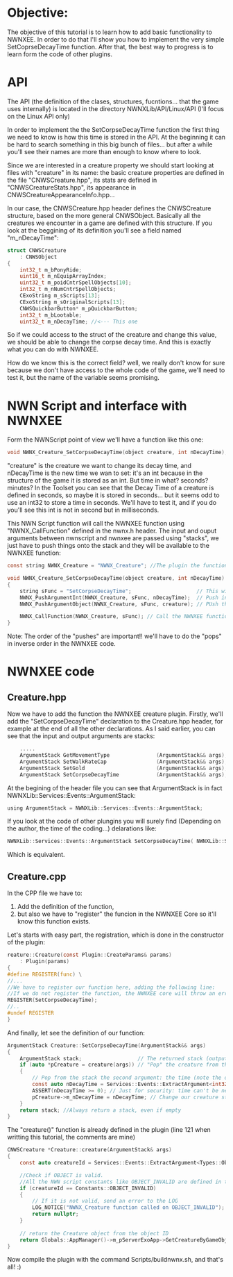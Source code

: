 # Objective: 

The objective of this tutorial is to learn how to add basic functionality to NWNXEE. In order to do that I'll show you how to implement the very simple SetCoprseDecayTime function. After that, the best way to progress is to learn form the code of other plugins. 

# API

The API (the definition of the clases, structures, fucntions... that the game uses internally) is located in the directory NWNXLib/API/Linux/API (I'll focus on the Linux API only)

In order to implement the the SetCorpseDecayTime function the first thing we need to know is how this time is stored in the API. At the beginning it can be hard to search something in this big bunch of files... but after a while you'll see their names are more than enough to know where to look. 

Since we are interested in a creature property we should start looking at files with "creature" in its name: the basic creature properties are defined in the file "CNWSCreature.hpp", its stats are defined in "CNWSCreatureStats.hpp", its appearance in CNWSCreatureAppearanceInfo.hpp... 

In our case, the CNWSCreature.hpp header defines the CNWSCreature structure, based on the more general CNWSObject. Basically all the creatures we encounter in a game are defined with this structure. If you look at the beggining of its definition you'll see a field named "m_nDecayTime":

```C
struct CNWSCreature
    : CNWSObject
{
    int32_t m_bPonyRide;
    uint16_t m_nEquipArrayIndex;
    uint32_t m_poidCntrSpellObjects[10];
    int32_t m_nNumCntrSpellObjects;
    CExoString m_sScripts[13];
    CExoString m_sOriginalScripts[13];
    CNWSQuickbarButton* m_pQuickbarButton;
    int32_t m_bLootable;
    uint32_t m_nDecayTime; //<--- This one
 ```
So if we could access to the struct of the creature and change this value, we should be able to change the corpse decay time. And this is exactly what you can do with NWNXEE.

How do we know this is the correct field? well, we really don't know for sure because we don't have access to the whole code of the game, we'll need to test it, but the name of the variable seems promising.

# NWN Script and interface with NWNXEE

Form the NWNScript point of view we'll have a function like this one:

```C
void NWNX_Creature_SetCorpseDecayTime(object creature, int nDecayTime);
```
"creature" is the creature we want to change its decay time, and nDecayTime is the new time we wan to set: it's an int because in the structure of the game it is stored as an int. But time in what? seconds? minutes? In the Toolset you can see that the Decay Time of a creature is defined in seconds, so maybe it is stored in seconds... but it seems odd to use an int32 to store a time in seconds. We'll have to test it, and if you do you'll see this int is not in second but in milliseconds.

This NWN Script function will call the NWNXEE function using "NWNX_CallFunction" defined in the nwnx.h header. The input and ouput arguments between nwnscript and nwnxee are passed using "stacks", we just have to push things onto the stack and they will be available to the NWNXEE function:

```C
const string NWNX_Creature = "NWNX_Creature"; //The plugin the function belongs to

void NWNX_Creature_SetCorpseDecayTime(object creature, int nDecayTime)
{
    string sFunc = "SetCorpseDecayTime";                     // This will be the name of the NWNXEE function we want to call
    NWNX_PushArgumentInt(NWNX_Creature, sFunc, nDecayTime);  // Push into the stack the decay time
    NWNX_PushArgumentObject(NWNX_Creature, sFunc, creature); // PUsh the creature object ID (no, this is not the object)

    NWNX_CallFunction(NWNX_Creature, sFunc); // Call the NWNXEE function
}
```
Note: The order of the "pushes" are important!! we'll have to do the "pops" in inverse order in the NWNXEE code.

# NWNXEE code

## Creature.hpp
Now we have to add the function the NWNXEE creature plugin. Firstly, we'll add the "SetCorpseDecayTime" declaration to the Creature.hpp header, for example at the end of all the other declarations. As I said earlier, you can see that the input and output arguments are stacks:

```C
    .....
    ArgumentStack GetMovementType               (ArgumentStack&& args);
    ArgumentStack SetWalkRateCap                (ArgumentStack&& args);
    ArgumentStack SetGold                       (ArgumentStack&& args);
    ArgumentStack SetCorpseDecayTime            (ArgumentStack&& args); //<---- Here
```

At the begining of the header file you can see that ArgumentStack is in fact NWNXLib::Services::Events::ArgumentStack:

```C
using ArgumentStack = NWNXLib::Services::Events::ArgumentStack;
```
If you look at the code of other plungins you will surely find (Depending on the author, the time of the coding...) delarations like:

```C
NWNXLib::Services::Events::ArgumentStack SetCorpseDecayTime( NWNXLib::Services::Events::ArgumentStack&& args); 
```
Which is equivalent.

## Creature.cpp

In the CPP file we have to: 

1. Add the definition of the function, 
2. but also we have to "register" the funcion in the NWNXEE Core so it'll know this function exists.

Let's starts with easy part, the registration, which is done in the constructor of the plugin:

```C
reature::Creature(const Plugin::CreateParams& params)
    : Plugin(params)
{
#define REGISTER(func) \
//...
//We have to register our function here, adding the following line:
//If we do not register the function, the NWNXEE core will throw an error if we try to use it
REGISTER(SetCorpseDecayTime); 
//..
#undef REGISTER
}
```
And finally, let see the definition of our function:

```C
ArgumentStack Creature::SetCorpseDecayTime(ArgumentStack&& args)
{
    ArgumentStack stack;                  // The returned stack (output arguments) recquired even if we return nothing
    if (auto *pCreature = creature(args)) // "Pop" the creature from the stack using function creature (see note below)
    {
        // Pop from the stack the second argument: the time (note the order of the two "pops")
        const auto nDecayTime = Services::Events::ExtractArgument<int32_t>(args); 
        ASSERT(nDecayTime >= 0); // Just for security: time can't be negative
        pCreature->m_nDecayTime = nDecayTime; // Change our creature structure
    }
    return stack; //Always return a stack, even if empty
}
``` 
The "creature()" function is already defined in the plugin (line 121 when writting this tutorial, the comments are mine)

```C
CNWSCreature *Creature::creature(ArgumentStack& args)
{
    const auto creatureId = Services::Events::ExtractArgument<Types::ObjectID>(args); //Pop the creature ID 

    //Check if OBJECT is valid. 
    //All the NWN script constants like OBJECT_INVALID are defined in the NWNXLib/API/Constants.hpp file
    if (creatureId == Constants::OBJECT_INVALID) 
    {
        // If it is not valid, send an error to the LOG
        LOG_NOTICE("NWNX_Creature function called on OBJECT_INVALID"); 
        return nullptr;
    }
    
    // return the Creature object from the object ID
    return Globals::AppManager()->m_pServerExoApp->GetCreatureByGameObjectID(creatureId);
}
```

Now compile the plugin with the command Scripts/buildnwnx.sh, and that's all! :)


